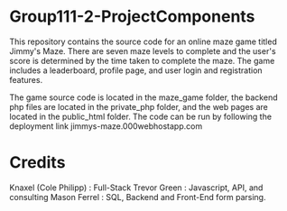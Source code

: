 # Group111-2-ProjectComponents

This repository contains the source code for an online maze game titled Jimmy's Maze. There are seven maze levels to complete and the user's score is determined by the time taken to complete the maze. The game includes a leaderboard, profile page, and user login and registration features.

The game source code is located in the maze_game folder, the backend php files are located in the private_php folder, and the web pages are located in the public_html folder. The code can be run by following the deployment link jimmys-maze.000webhostapp.com


# Credits 
Knaxel (Cole Philipp) : Full-Stack
Trevor Green : Javascript, API, and consulting 
Mason Ferrel : SQL, Backend and Front-End form parsing. 
